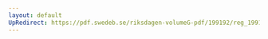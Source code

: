```yaml
---
layout: default
UpRedirect: https://pdf.swedeb.se/riksdagen-volumeG-pdf/199192/reg_199192_SfU/reg_199192_SfU_0011.pdf
---
```

